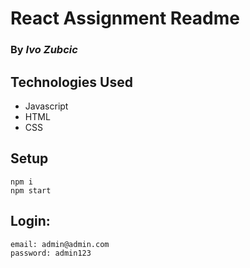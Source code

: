 # React Assignment Readme
### By _**Ivo Zubcic**_

## Technologies Used
- Javascript
- HTML
- CSS

## Setup
```
npm i
npm start
```

## Login:
```
email: admin@admin.com
password: admin123
```
